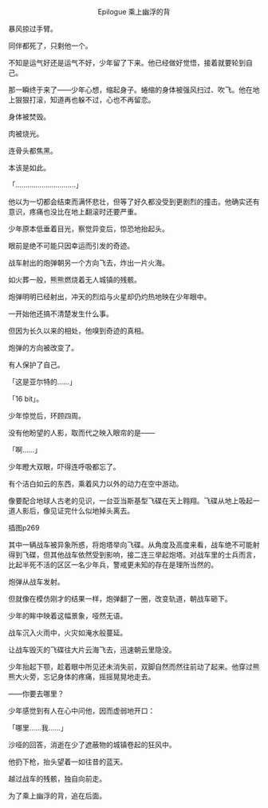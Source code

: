 <p align="center">Epilogue 乘上幽浮的背</p>

暴风掠过手臂。

同伴都死了，只剩他一个。

不知是运气好还是运气不好，少年留了下来。他已经做好觉悟，接着就要轮到自己。

那一瞬终于来了——少年心想，缩起身子。蜷缩的身体被强风扫过、吹飞。他在地上狠狠打滚，知道再也躲不过，心也不再留恋。

身体被焚毁。

肉被烧光。

连骨头都焦黑。

本该是如此。

「…………………………」

他以为一切都会结束而满怀悲壮，但等了好久都没受到更剧烈的撞击。他确实还有意识，疼痛也没比在地上翻滚时还要严重。

少年原本低垂着目光，察觉异变后，惊恐地抬起头。

眼前是绝不可能只因幸运而引发的奇迹。

战车射出的炮弹朝另一个方向飞去，炸出一片火海。

如火葬一般，熊熊燃烧着无人城镇的残骸。

炮弹明明已经射出，冲天的烈焰与火星却仍灼热地映在少年眼中。

一开始他还搞不清楚发生什么事。

但因为长久以来的相处，他嗅到奇迹的真相。

炮弹的方向被改变了。

有人保护了自己。

「这是亚尔特的……」

「16 bit」。

少年惊觉后，环顾四周。

没有他盼望的人影，取而代之映入眼帘的是——

「啊……」

少年瞪大双眼，吓得连呼吸都忘了。

有个洁白如云的东西，乘着风力以外的动力在空中游动。

像要配合地球人古老的见识，一台亚当斯基型飞碟在天上翱翔。飞碟从地上吸起一道人影后，像见证完什么似地掉头离去。

插图p269

其中一辆战车被异象所惑，将炮塔举向飞碟。从角度及高度来看，战车绝不可能射得到飞碟，但其他战车依然受到影响，接二连三举起炮塔。对战车里的士兵而言，比起半死不活的区区一名少年兵，警戒更未知的存在是理所当然的。

炮弹从战车发射。

但就像在模仿刚才的结果一样，炮弹翻了一圈，改变轨道，朝战车砸下。

少年的眸中映着这幅景象，哑然无语。

战车沉入火雨中，火灾如淹水般蔓延。

让战车毁灭的飞碟往大片云海飞去，迅速朝云里隐没。

少年抬起下颚，趁着眼中所见还未消失前，双脚自然而然往前动了起来。他穿过熊熊大火旁，忘记身体的疼痛，摇摇晃晃地走去。

——你要去哪里？

少年感觉到有人在心中问他，因而虚弱地开口：

「哪里……我……」

沙哑的回答，消逝在少了遮蔽物的城镇卷起的狂风中。

他扔下枪，抬头望着一如往昔的蓝天。

越过战车的残骸，独自向前走。

为了乘上幽浮的背，追在后面。

